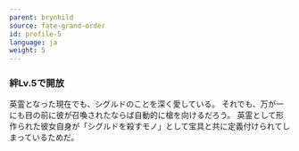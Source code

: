 ```yaml
---
parent: brynhild
source: fate-grand-order
id: profile-5
language: ja
weight: 5
---
```


### 絆Lv.5で開放

英霊となった現在でも、シグルドのことを深く愛している。
それでも、万が一にも目の前に彼が召喚されたならば自動的に槍を向けるだろう。
英霊として形作られた彼女自身が「シグルドを殺すモノ」として宝具と共に定義付けられてしまっているためだ。
